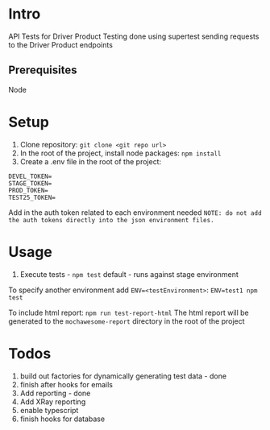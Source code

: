 # Intro
API Tests for Driver Product
Testing done using supertest sending requests to the Driver Product endpoints

## Prerequisites
Node

# Setup
1. Clone repository: `git clone <git repo url>`
2. In the root of the project, install node packages: `npm install`
3. Create a .env file in the root of the project:

```
DEVEL_TOKEN=
STAGE_TOKEN=
PROD_TOKEN=
TEST25_TOKEN=
```
Add in the auth token related to each environment needed
`NOTE: do not add the auth tokens directly into the json environment files.`

# Usage
1. Execute tests - `npm test`
default - runs against stage environment

To specify another environment add `ENV=<testEnvironment>`: `ENV=test1 npm test`

To include html report: `npm run test-report-html`
The html report will be generated to the `mochawesome-report` directory in the root of the project

# Todos
1. build out factories for dynamically generating test data - done
2. finish after hooks for emails
3. Add reporting - done
4. Add XRay reporting
5. enable typescript
6. finish hooks for database